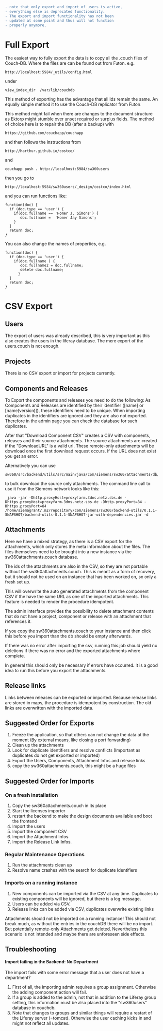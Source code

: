```diff
- note that only export and import of users is active,
- everything else is deprecated functionality.
- The export and import functionality has not been
- updated at some point and thus will not function
- properly anymore.
```

Full Export
===========

The easiest way to fully export the data is to copy all the .couch files of Couch-DB. Where the files are can be found out from Futon.
e.g.
```
http://localhost:5984/_utils/config.html
```
under 
```
view_index_dir  /var/lib/couchdb
```
This method of exporting has the advantage that all Ids remain the same.
An equally simple method it to use the Couch-DB replicator from Futon.

This method might fail when there are changes to the document structure as Ektorp might stumble over unset required or surplus fields. The method of choice here is to repair the DB (after a backup) with 
```
https://github.com/couchapp/couchapp
```
and then follows the instructions from
```
http://harthur.github.io/costco/
```
and
```
couchapp push . http://localhost:5984/sw360users
```

then you go to
```
http://localhost:5984/sw360users/_design/costco/index.html
```
and you can run functions like:

```
function(doc) {
  if (doc.type == 'user') {
    if(doc.fullname == 'Homer J. Simons') {
       doc.fullname =  'Homer Jay Simons';
    }
  }
  return doc;
}
```

You can also change the names of properties, e.g.

```
function(doc) {
  if (doc.type == 'user') {
    if(doc.fullname ) {
       doc.fullname2 = doc.fullname;
       delete doc.fullname;
      }
  }
  return doc;
}
```

CSV Export
==========

## Users
The export of users was already described, this is very important as this also creates the users in the liferay database. The mere export of the users.couch is not enough.

## Projects

There is no CSV export or import for projects currently. 

## Components and Releases

To Export the components and releases you need to do the following:
As Components and Releases are identified by their identifier ([name] or [name(version)]), these identifiers need to be unique. When importing duplicates in the identifiers are ignored and they are also not exported.
Therefore in the admin page you can check the database for such duplicates.

After that "Download Component CSV" creates a CSV with components, releases and their source attachments.
The source attachments are created if the "DownloadURL" is a valid url.
These remote-only attachments will be download once the first download request occurs.
If the URL does not exist you get an error.

Alternatively you can use 
```
sw360/src/backend/utils/src/main/java/com/siemens/sw360/attachments/db/RemoteAttachmentDownloader.java
```
to bulk download the source only attachments.
The command line call to use it from the Siemens network looks like this:
```
 java -jar -Dhttp.proxyHost=proxyfarm.3dns.netz.sbs.de -Dhttps.proxyHost=proxyfarm.3dns.netz.sbs.de -Dhttp.proxyPort=84 -Dhttps.proxyPort=84 /home/siemagrant/.m2/repository/com/siemens/sw360/backend-utils/0.1.1-SNAPSHOT/backend-utils-0.1.1-SNAPSHOT-jar-with-dependencies.jar -d
```
## Attachments

Here we have a mixed strategy, as there is a CSV export for the attachments, which only stores the meta information about the files. The files themselves need to be brought into a new instance via the sw360attachments.couch database.

The ids of the attachments are also in the CSV, so they are not portable without the sw360attachments.couch. This is meant as a form of recovery, but it should not be used on an instance that has been worked on, so only a fresh set up.

This will overwrite the auto generated attachments from the component CSV if the have the same URL as one of the imported attachments. This feature is needed to render the procedure idempotent.

The admin interface provides the possibility to delete attachment contents that do not have a project, component or release with an attachment that references it.

If you copy the sw360attachments.couch to your instance and then click this before you import than the db should be empty afterwards. 

If there was no error after importing the csv, running this job should yield no deletions if there was no error and the exported attachments where complete.

In general this should only be necessary if errors have occurred. 
It is a good idea to run this before you export the attachments.

## Release links

Links between releases can be exported or imported. 
Because release links are stored in maps, the procedure is idempotent by construction. 
The old links are overwritten with the imported data. 

## Suggested Order for Exports

1. Freeze the application, so that others can not change the data at the moment (By external means, like closing a port forwarding)
2. Clean up the attachments 
3. Look for duplicate identifiers and resolve conflicts (Important as duplicates do not get exported or imported)
4. Export the Users, Components, Attachment Infos and release links
5. copy the sw360attachments.couch, this might be a huge files

## Suggested Order for Imports
### On a fresh installation
1. Copy the sw360attachments.couch in its place
2. Start the licenses importer
3. restart the backend to make the design documents available and boot the frontend
4. Import the users
5. Import the component CSV
6. Import the Attachment Infos
7. Import the Release Link Infos.

### Regular Maintenance Operations
1. Run the attachments clean up
2. Resolve name crashes with the search for duplicate Identifiers

### Imports on a running instance
1. New components can be imported via the CSV at any time. Duplicates to existing components will be ignored, but there is a log message.
2. Users can be added via CSV.
3. Release links can be added via CSV, duplicates overwrite existing links

Attachments should not be imported on a running instance! 
This should not break much, as without the entries in the couchDB there will be no import. 
But potentially remote-only Attachments get deleted.
Nevertheless this scenario is not intended and maybe there are unforeseen side effects.

## Troubleshooting

#### Import failing in the Backend: No Department

The import fails with some error message that a user does not have a department?

1. First of all, the importing admin requires a group assignment. Otherwise the adding component action will fail. 
2. If a group is added to the admin, not that in addition to the Liferay group setting, this information must be also placed into the "sw360users" database in couchdb.
3. Note that changes to groups and similar things will require a restart of the Liferay server (=tomcat). Otherwise the user caching kicks in and might not reflect all updates.